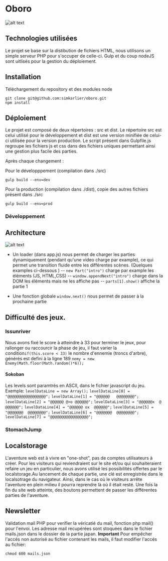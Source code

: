 # Oboro
![alt text](https://github.com/simkarlier/oboro/blob/master/doc/img/logo.png "Oboro")

## Technologies utilisées
Le projet se base sur la distibution de fichiers HTML, nous utilisons un simple serveur PHP pour s'occuper de celle-ci.
Gulp et du coup nodeJS sont uitlisés pour la gestion du déploiement.

## Installation
Téléchargement du repository et des modules node
```
git clone git@github.com:simkarlier/oboro.git
npm install
```

## Déploiement
Le projet est composé de deux répertoires : src et dist. Le répertoire src est celui utilisé pour le développement et dist est une version minifiée de celui-ci utilisée pour la version production. Le script présent dans Gulpfile.js regroupe les fichiers js et css dans des fichiers uniques permettant ainsi une gestion plus facile des parties.

Après chaque changement :

Pour le développpement (compilation dans ./src)
```
gulp build --env=dev
```


Pour la production (compilation dans ./dist), copie des autres fichiers présent dans ./src
```
gulp build --env=prod
```


### Développement

## Architecture
![alt text](https://github.com/simkarlier/oboro/blob/master/doc/img/manuel_image.png "Loader")

- Un loader (dans app.js) nous permet de charger les parties dynamiquement (pendant qu'une video charge par example), ce qui permet une transition fluide entre les différentes 		scènes. (Quelques examples ci-dessous )
-- `new Part("intro")` charge par example les éléments (JS, HTML,CSS)
-- `window.appendNext("intro")` charge dans la DOM les éléments mais ne les affiche pas
-- `parts[1].show()` affiche la partie 1

- Une fonction globale `window.next()` nous permet de passer à la prochaine partie

## Difficulté des jeux.

### Issunriver

Nous avons fixé le score à atteindre à 33 pour terminer le jeux, pour rallonger ou raccourcir la phase de jeu, il faut varier la condition`if(this.score < 33)` le nombre d'ennemie (troncs d'arbre), générés est defini à la ligne 189 `nemy = new Enemy(Math.floor(Math.random()*6));`

#### Sokoban

Les levels sont paramtrès en ASCII, dans le fichier javascript du jeu.
Exemple:
`levelDataLine = new Array();`
`levelDataLine[0] = "@@@@@@@@@@@@@@@@@";`
`levelDataLine[1] = "@@@@@@   @@@@@@@@";`
`levelDataLine[2] = "@@@@@@ @>o @@@@@@";`
`levelDataLine[3] = "@@@@@@x  @ @@@@@@";`
`levelDataLine[4] = "@@@@@@ ox  @@@@@@";`
`levelDataLine[5] = "@@@@@@@  @@@@@@@@";`
`levelDataLine[6] = "@@@@@@@  @@@@@@@@";`
`levelDataLine[7] = "@@@@@@@@@@@@@@@@@";`

### StomachJump


## Localstorage

L'aventure web est à vivre en "one-shot", pas de comptes utilisateurs à créer. Pour les visiteurs qui reviendraient sur le site et/ou qui souhaiteraient refaire un jeu en particulier, nous avons utilisé les possibilités offertes par le localstorage.Au lancement de chaque partie, une clé est enregistrée dans le localsotrage du navigateur. Ainsi, dans le cas où le visiteurs arrête l'aventure en plein milieu il pourra reprendre là où il était resté. Une fois la fin du site web atteinte, des boutons permettent de passer les différentes parties de l'aventure.


## Newsletter

Validation mail PHP pour verifier la véricatié du mail, fonction php mail() pour l'envoi.
Les adresse mail recupérées sont stoquées dans le fichier mails.json dans le dossier de la partie japan.
**Important**
Pour empêcher l'accés non autorisé au fichier contenant les mails, il faut modifier l'accés au fichier: 
```
chmod 600 mails.json
```





